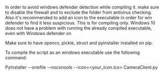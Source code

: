 In order to avoid windows defender detection while compiling it. make sure to disable the firewall and to exclude the folder from antivirus checking. Also it's recommended to add an icon to the executable in order for win defender to find it less suspicious. This is for compiling only. Windows 10 does not have a problem with running the already compiled executable, even with Windows defender on

Make sure to have opencv, pickle, struct and pyinstaller installed on pip.

To compile the script as an windows executable use the following command:

PyInstaller --onefile --noconsole --icon=<your_icon.ico> CameraClient.py